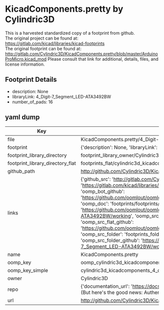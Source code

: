 # KicadComponents.pretty by Cylindric3D  
This is a harvested standardized copy of a footprint from github.  
The original project can be found at:  
https://gitlab.com/kicad/libraries/kicad-footprints  
The original footprint can be found at:
http://gitlab.com/Cylindric3D/KicadComponents.pretty/blob/master/ArduinoProMicro.kicad_mod
Please consult that link for additional, details, files, and license information.  
## Footprint Details
* description: None  
* libraryLink: 4_Digit-7_Segment_LED-ATA3492BW  
* number_of_pads: 16  
## yaml dump  
| Key | Value |  
| --- | --- |  
| file | KicadComponents.pretty/4_Digit-7_Segment_LED-ATA3492BW.kicad_mod |  
| footprint | {'description': None, 'libraryLink': '4_Digit-7_Segment_LED-ATA3492BW', 'number_of_pads': 16} |  
| footprint_library_directory | footprint_library_owner/Cylindric3D_KicadComponents.pretty |  
| footprint_library_directory_flat | footprints_flat/cylindric3d_kicadcomponents_4_digit_7_segment_led_ata3492bw/working |  
| github_path | http://github.com/Cylindric3D/KicadComponents.pretty/blob/master/4_Digit-7_Segment_LED-ATA3492BW.kicad_mod |  
| links | {'github_src': 'http://gitlab.com/Cylindric3D/KicadComponents.pretty/blob/master/ArduinoProMicro.kicad_mod', 'github_src_repo': 'https://gitlab.com/kicad/libraries/kicad-footprints', 'oomp_bot': 'footprints/cylindric3d_kicadcomponents_4_digit_7_segment_led_ata3492bw/working', 'oomp_bot_github': 'https://github.com/oomlout/oomlout_oomp_footprint_bot/tree/main/footprints/cylindric3d_kicadcomponents_4_digit_7_segment_led_ata3492bw/working', 'oomp_doc': 'footprints/footprints/Cylindric3D/KicadComponents/4_Digit-7_Segment_LED-ATA3492BW/working/', 'oomp_doc_github': 'https://github.com/oomlout/oomlout_oomp_footprint_doc/tree/main/footprints/footprints/Cylindric3D/KicadComponents/4_Digit-7_Segment_LED-ATA3492BW/working', 'oomp_src_flat': 'footprints_flat/footprints_flat/cylindric3d_kicadcomponents_4_digit_7_segment_led_ata3492bw/working', 'oomp_src_flat_github': 'https://github.com/oomlout/oomlout_oomp_footprint_src/tree/main/footprints_flat/cylindric3d_kicadcomponents_4_digit_7_segment_led_ata3492bw/working', 'oomp_src_folder': 'footprints_folder/footprints_folder/Cylindric3D/KicadComponents/4_Digit-7_Segment_LED-ATA3492BW/working', 'oomp_src_folder_github': 'https://github.com/oomlout/oomlout_oomp_footprint_src/tree/main/footprints_folder/Cylindric3D/KicadComponents/4_Digit-7_Segment_LED-ATA3492BW/working'} |  
| name | KicadComponents.pretty |  
| oomp_key | oomp_cylindric3d_kicadcomponents_4_digit_7_segment_led_ata3492bw |  
| oomp_key_simple | cylindric3d_kicadcomponents_4_digit_7_segment_led_ata3492bw |  
| owner | Cylindric3D |  
| repo | {'documentation_url': 'https://docs.github.com/rest/overview/resources-in-the-rest-api#rate-limiting', 'message': "API rate limit exceeded for 84.66.173.59. (But here's the good news: Authenticated requests get a higher rate limit. Check out the documentation for more details.)"} |  
| url | http://github.com/Cylindric3D/KicadComponents.pretty |  

